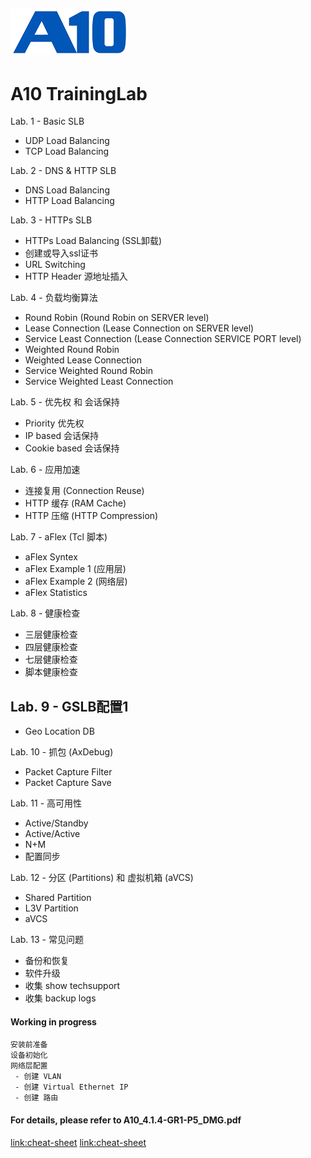 ![](/Images/A10-NewLogos-Blue-NoReg-RGB-50.png)
---

# A10 TrainingLab
Lab. 1 - Basic SLB
 - UDP Load Balancing
 - TCP Load Balancing

Lab. 2 - DNS & HTTP SLB
 - DNS Load Balancing
 - HTTP Load Balancing

Lab. 3 - HTTPs SLB
 - HTTPs Load Balancing (SSL卸载)
 - 创建或导入ssl证书
 - URL Switching
 - HTTP Header 源地址插入

Lab. 4 - 负载均衡算法
 - Round Robin (Round Robin on SERVER level)
 - Lease Connection (Lease Connection on SERVER level)
 - Service Least Connection (Lease Connection SERVICE PORT level)
 - Weighted Round Robin
 - Weighted Lease Connection
 - Service Weighted Round Robin
 - Service Weighted Least Connection

Lab. 5 - 优先权 和 会话保持
 - Priority 优先权
 - IP based 会话保持
 - Cookie based 会话保持

Lab. 6 - 应用加速
 - 连接复用 (Connection Reuse)
 - HTTP 缓存 (RAM Cache)
 - HTTP 压缩 (HTTP Compression)

Lab. 7 - aFlex (Tcl 脚本)
 - aFlex Syntex
 - aFlex Example 1 (应用层)
 - aFlex Example 2 (网络层)
 - aFlex Statistics

Lab. 8 - 健康检查
 - 三层健康检查
 - 四层健康检查
 - 七层健康检查
 - 脚本健康检查

Lab. 9 - GSLB配置1
 - 
 - Geo Location DB

Lab. 10 - 抓包 (AxDebug) 
 - Packet Capture Filter
 - Packet Capture Save

Lab. 11 - 高可用性
 - Active/Standby
 - Active/Active
 - N+M
 - 配置同步

Lab. 12 - 分区 (Partitions) 和 虚拟机箱 (aVCS)
 - Shared Partition
 - L3V Partition
 - aVCS

Lab. 13 - 常见问题
 - 备份和恢复
 - 软件升级
 - 收集 show techsupport
 - 收集 backup logs

#### Working in progress
```
安装前准备
设备初始化
网络层配置
 - 创建 VLAN
 - 创建 Virtual Ethernet IP
 - 创建 路由
```

#### For details, please refer to A10_4.1.4-GR1-P5_DMG.pdf
[link:cheat-sheet](https://www.interviewbit.com/markdown-cheat-sheet/#text-styles)
[link:cheat-sheet](https://www.markdownguide.org/cheat-sheet/)

